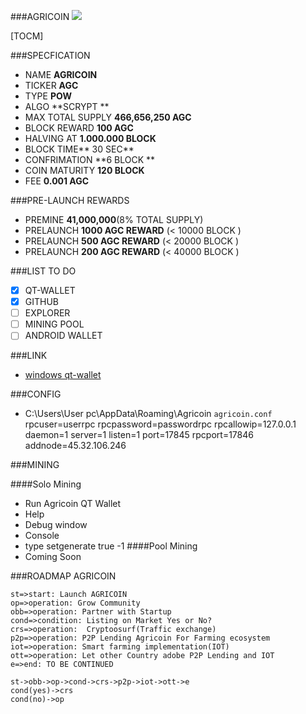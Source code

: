 ###AGRICOIN
![](https://agricoin.asia/images/banner.png)

[TOCM]


###SPECFICATION
- NAME **AGRICOIN**
- TICKER **AGC**
- TYPE **POW**
- ALGO **SCRYPT **
- MAX TOTAL SUPPLY  **466,656,250 AGC**
- BLOCK REWARD **100 AGC**
- HALVING AT **1.000.000 BLOCK**
- BLOCK TIME** 30 SEC**
- CONFRIMATION **6 BLOCK **
- COIN MATURITY **120 BLOCK**
- FEE **0.001 AGC**

###PRE-LAUNCH REWARDS
- PREMINE **41,000,000**(8% TOTAL SUPPLY)
- PRELAUNCH **1000 AGC REWARD** (< 10000 BLOCK )
- PRELAUNCH **500 AGC REWARD** (< 20000 BLOCK )
- PRELAUNCH **200 AGC REWARD** (< 40000 BLOCK )

###LIST TO DO

- [x] QT-WALLET
- [x] GITHUB
- [ ] EXPLORER
- [ ] MINING POOL
- [ ] ANDROID WALLET

###LINK
- [windows qt-wallet](https://agricoin.asia "windows qt-wallet")

###CONFIG
- C:\Users\User pc\AppData\Roaming\Agricoin
`agricoin.conf`
        rpcuser=userrpc
        rpcpassword=passwordrpc
        rpcallowip=127.0.0.1
        daemon=1
        server=1
        listen=1
        port=17845
        rpcport=17846
        addnode=45.32.106.246

###MINING

####Solo Mining
- Run Agricoin QT Wallet
- Help
- Debug window
- Console
- type setgenerate true -1
####Pool Mining
- Coming Soon



###ROADMAP AGRICOIN




```flow
st=>start: Launch AGRICOIN
op=>operation: Grow Community
obb=>operation: Partner with Startup
cond=>condition: Listing on Market Yes or No?
crs=>operation:  Cryptoosurf(Traffic exchange)
p2p=>operation: P2P Lending Agricoin For Farming ecosystem
iot=>operation: Smart farming implementation(IOT)
ott=>operation: Let other Country adobe P2P Lending and IOT
e=>end: TO BE CONTINUED

st->obb->op->cond->crs->p2p->iot->ott->e
cond(yes)->crs
cond(no)->op
```